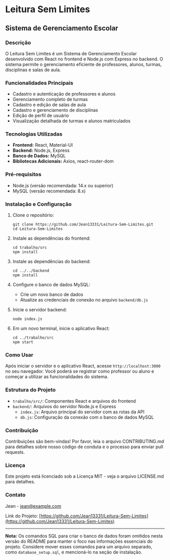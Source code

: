 # Leitura Sem Limites

## Sistema de Gerenciamento Escolar

### Descrição
O Leitura Sem Limites é um Sistema de Gerenciamento Escolar desenvolvido com React no frontend e Node.js com Express no backend. O sistema permite o gerenciamento eficiente de professores, alunos, turmas, disciplinas e salas de aula.

### Funcionalidades Principais
- Cadastro e autenticação de professores e alunos
- Gerenciamento completo de turmas
- Cadastro e edição de salas de aula
- Cadastro e gerenciamento de disciplinas
- Edição de perfil de usuário
- Visualização detalhada de turmas e alunos matriculados

### Tecnologias Utilizadas
- **Frontend:** React, Material-UI
- **Backend:** Node.js, Express
- **Banco de Dados:** MySQL
- **Bibliotecas Adicionais:** Axios, react-router-dom

### Pré-requisitos
- Node.js (versão recomendada: 14.x ou superior)
- MySQL (versão recomendada: 8.x)

### Instalação e Configuração

1. Clone o repositório:
   ```
   git clone https://github.com/Jean13331/Leitura-Sem-Limites.git
   cd Leitura-Sem-Limites
   ```

2. Instale as dependências do frontend:
   ```
   cd trabalho/src
   npm install
   ```

3. Instale as dependências do backend:
   ```
   cd ../../backend
   npm install
   ```

4. Configure o banco de dados MySQL:
   - Crie um novo banco de dados
   - Atualize as credenciais de conexão no arquivo `backend/db.js`

5. Inicie o servidor backend:
   ```
   node index.js
   ```

6. Em um novo terminal, inicie o aplicativo React:
   ```
   cd ../trabalho/src
   npm start
   ```

### Como Usar
Após iniciar o servidor e o aplicativo React, acesse `http://localhost:3000` no seu navegador. Você poderá se registrar como professor ou aluno e começar a utilizar as funcionalidades do sistema.

### Estrutura do Projeto
- `trabalho/src/`: Componentes React e arquivos do frontend
- `backend/`: Arquivos do servidor Node.js e Express
  - `index.js`: Arquivo principal do servidor com as rotas da API
  - `db.js`: Configuração da conexão com o banco de dados MySQL

### Contribuição
Contribuições são bem-vindas! Por favor, leia o arquivo CONTRIBUTING.md para detalhes sobre nosso código de conduta e o processo para enviar pull requests.

### Licença
Este projeto está licenciado sob a Licença MIT - veja o arquivo LICENSE.md para detalhes.

### Contato
Jean - [jean@example.com](mailto:jean@example.com)

Link do Projeto: [https://github.com/Jean13331/Leitura-Sem-Limites](https://github.com/Jean13331/Leitura-Sem-Limites)

---

**Nota:** Os comandos SQL para criar o banco de dados foram omitidos nesta versão do README para manter o foco nas informações essenciais do projeto. Considere mover esses comandos para um arquivo separado, como `database_setup.sql`, e mencioná-lo na seção de instalação.
